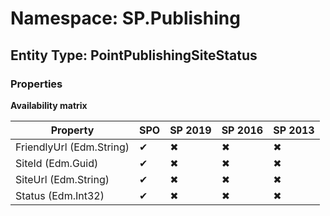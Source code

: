# Namespace: SP.Publishing

## Entity Type: PointPublishingSiteStatus

### Properties

**Availability matrix**

Property | SPO | SP 2019 | SP 2016 | SP 2013
----------|-----|---------|---------|--------
FriendlyUrl (Edm.String) | ✔ | ✖ | ✖ | ✖
SiteId (Edm.Guid) | ✔ | ✖ | ✖ | ✖
SiteUrl (Edm.String) | ✔ | ✖ | ✖ | ✖
Status (Edm.Int32) | ✔ | ✖ | ✖ | ✖

